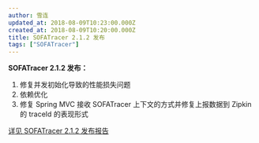 ```yaml
---
author: 雪连
updated_at: 2018-08-09T10:23:00.000Z
created_at: 2018-08-09T10:20:00.000Z
title: SOFATracer 2.1.2 发布
tags: ["SOFATracer"]
---
```


**SOFATracer 2.1.2 发布：**
1. 修复并发初始化导致的性能损失问题
2. 依赖优化
3. 修复 Spring MVC 接收 SOFATracer 上下文的方式并修复上报数据到 Zipkin 的 traceId 的表现形式


[详见 SOFATracer 2.1.2 发布报告](https://github.com/alipay/sofa-tracer/releases/tag/v2.1.2)
